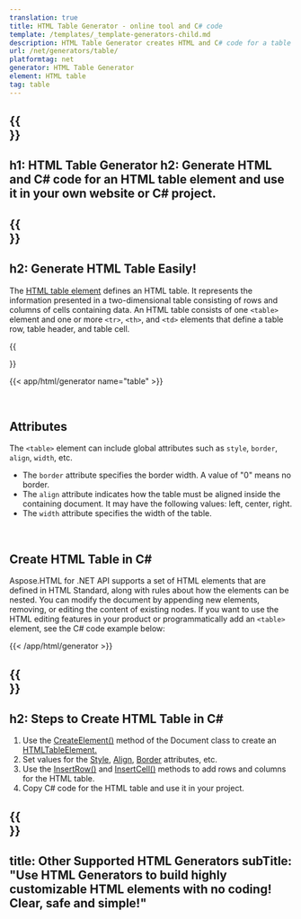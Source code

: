 ```yaml
---
translation: true
title: HTML Table Generator - online tool and C# code
template: /templates/_template-generators-child.md
description: HTML Table Generator creates HTML and C# code for a table element. You can generate code and use it in your own website or C# project.
url: /net/generators/table/
platformtag: net
generator: HTML Table Generator
element: HTML table
tag: table
---
```


{{<section banner>}}
---
h1: HTML Table Generator
h2: Generate HTML and C# code for an HTML table element and use it in your own website or C# project.
---

{{<section overview>}}
---
h2: Generate HTML Table Easily!
---

The [HTML table element](https://html.spec.whatwg.org/multipage/tables.html#the-table-element) defines an HTML table. It represents the information presented in a two-dimensional table consisting of rows and columns of cells containing data. An HTML table consists of one `<table>` element and one or more `<tr>`, `<th>`, and `<td>` elements that  define a table row, table header, and table cell.

{{<section plugin>}}

{{< app/html/generator name="table" >}}

<br>
<h2> Attributes </h2>

The `<table>` element can include global attributes such as `style`, `border`, `align`, `width`, etc.

 - The `border` attribute specifies the border width. A value of "0" means no border.
 - The `align` attribute indicates how the table must be aligned inside the containing document. It may have the following values: left, center, right.
 - The `width` attribute specifies the width of the table. 
 <br>

<h2> Create HTML Table in C#</h2>

Aspose.HTML for .NET API supports a set of HTML elements that are defined in HTML Standard, along with rules about how the elements can be nested. You can modify the document by appending new elements, removing, or editing the content of existing nodes. If you want to use the HTML editing features in your product or programmatically add an `<table>` element, see the C# code example below:

{{< /app/html/generator >}}

{{<section steps>}}
---
h2: Steps to Create HTML Table in C#
---

1.  Use the [CreateElement()](https://reference.aspose.com/html/net/aspose.html.dom/document/createelement/) method of the Document class to create an [HTMLTableElement.](https://reference.aspose.com/html/net/aspose.html/htmltableelement/)
2. Set values for the [Style](https://reference.aspose.com/html/net/aspose.html/htmlelement/style/), [Align](https://reference.aspose.com/html/net/aspose.html/htmltableelement/align/), [Border](https://reference.aspose.com/html/net/aspose.html/htmltableelement/border/) attributes, etc.
3. Use the [InsertRow()](https://reference.aspose.com/html/net/aspose.html/htmltableelement/insertrow/) and [InsertCell()](https://reference.aspose.com/html/net/aspose.html/htmltablerowelement/insertcell/) methods to add rows and columns for the HTML table.
3. Copy C# code for the HTML table and use it in your project.

{{<section other-generators>}}
---
title: Other Supported HTML Generators
subTitle: "Use HTML Generators to build highly customizable HTML elements with no coding! Clear, safe and simple!"
---